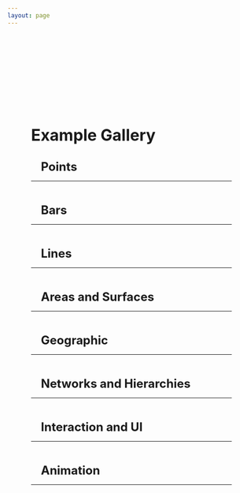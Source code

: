 ```yaml
---
layout: page
---
```


<script setup>
 import cardImg from '../vue_components/cardImg.vue'
 import multiView from '../vue_components/multiView.vue'
</script>

<multiView>

<div class='container'>
    <h1>Example Gallery</h1>
    <div class='section'>
        <h2>Points</h2>
        <hr>
        <div class="cards">
            <cardImg title="2D Scatter Plot" img="/anu/assets/example-images/scatterplot2D.webp" link="/anu/examples/scatter_plot_2D"></cardImg>
            <cardImg title="3D Scatter Plot"  img="/anu/assets/example-images/scatterplot3D.webp" link="/anu/examples/scatter_plot_3D"></cardImg>
            <cardImg title="Embellished Chart"  img="/anu/assets/example-images/embellishedChart.webp" link="/anu/examples/embellished_chart"></cardImg>
            <cardImg title="Dimensionality Reduction Plot" img="/anu/assets/example-images/dimensionalityReductionPlot.webp" link="/anu/examples/dimensionality_reduction_plot"></cardImg>
            <cardImg title="Vector Field"  img="/anu/assets/example-images/vectorField.webp" link="/anu/examples/vector_field"></cardImg>
        </div>
    </div>
    <div class='section'>
        <h2>Bars</h2>
        <hr>
        <div class="cards">
            <cardImg title="2D Bar Chart" img="/anu/assets/example-images/barchart2D.webp" link="/anu/examples/bar_chart_2D"></cardImg>
            <cardImg title="3D Bar Chart"  img="/anu/assets/example-images/barchart3D.webp" link="/anu/examples/bar_chart_3D"></cardImg>
            <cardImg title="2D Stacked Bar Chart" img="/anu/assets/example-images/barchart2DStacked.webp" link="/anu/examples/bar_chart_2D_stacked"></cardImg>
            <cardImg title="Histogram"  img="/anu/assets/example-images/histogram.webp" link="/anu/examples/histogram"></cardImg>
            <cardImg title="Multiple Histograms"  img="/anu/assets/example-images/histogramMultiple.webp" link="/anu/examples/histogram_multiple"></cardImg>
        </div>
    </div>
    <div class='section'>
        <h2>Lines</h2>
        <hr>
        <div class="cards">
            <cardImg title="2D Line Chart" img="/anu/assets/example-images/linechart2D.webp" link="/anu/examples/line_chart_2D"></cardImg>
            <cardImg title="Linked Scatter Plots" img="/anu/assets/example-images/linkedScatterPlots.webp" link="/anu/examples/linked_scatter_plots"></cardImg>
            <cardImg title="Single 3D Trajectory" img="/anu/assets/example-images/trajectorySingle3D.webp" link="/anu/examples/trajectory_single_3D"></cardImg>
            <cardImg title="Multiple 3D Trajectories" img="/anu/assets/example-images/trajectoryMultiple3D.webp" link="/anu/examples/trajectory_multiple_3D"></cardImg>
        </div>
    </div>
    <div class='section'>
        <h2>Areas and Surfaces</h2>
        <hr>
        <div class="cards">
            <cardImg title="2D Area Chart" img="/anu/assets/example-images/areachart2D.webp" link="/anu/examples/area_chart_2D"></cardImg>
            <cardImg title="2D Stacked Area Chart" img="/anu/assets/example-images/areachartStacked.webp" link="/anu/examples/area_chart_stacked"></cardImg>
            <cardImg title="Pie Chart"  img="/anu/assets/example-images/pieChart.webp" link="/anu/examples/pie_chart"></cardImg>
            <cardImg title="Donut Chart"  img="/anu/assets/example-images/donutChart.webp" link="/anu/examples/donut_chart"></cardImg>
            <cardImg title="Surface Chart"  img="/anu/assets/example-images/surfaceChart.webp" link="/anu/examples/surface_chart"></cardImg>
        </div>
    </div>
    <div class='section'>
        <h2>Geographic</h2>
        <hr>
        <div class="cards">
            <cardImg title="Dot Density Map" img="/anu/assets/example-images/dotDensityMap.webp" link="/anu/examples/dot_density_map"></cardImg>
            <cardImg title="Dot Density Globe" img="/anu/assets/example-images/dotDensityGlobe.webp" link="/anu/examples/dot_density_globe"></cardImg>
            <cardImg title="Choropleth Map" img="/anu/assets/example-images/choroplethMap.webp" link="/anu/examples/choropleth_map"></cardImg>
            <cardImg title="Prism Map" img="/anu/assets/example-images/prismMap.webp" link="/anu/examples/prism_map"></cardImg>
            <cardImg title="3D Trajectory on Map" img="/anu/assets/example-images/trajectoryMap.webp" link="/anu/examples/trajectory_map"></cardImg>
            <cardImg title="Origin-Destination Globe" img="/anu/assets/example-images/originDestinationGlobe.webp" link="/anu/examples/origin_destination_globe"></cardImg>
            <cardImg title="Tilt Map" img="/anu/assets/example-images/tiltMap.webp" link="/anu/examples/tilt_map"></cardImg>
        </div>
    </div>
    <div class='section'>
        <h2>Networks and Hierarchies</h2>
        <hr>
        <div class="cards">
            <cardImg title="Node Link 3D" img="/anu/assets/example-images/nodeLink3D.webp" link="/anu/examples/node_link_3d"></cardImg>
            <cardImg title="Treemap" img="/anu/assets/example-images/treemap.webp" link="/anu/examples/treemap"></cardImg>
        </div>
    </div>
    <div class='section'>
        <h2>Interaction and UI</h2>
        <hr>
        <div class="cards">
            <cardImg title="Pointer Hover" img="/anu/assets/example-images/pointerHover.webp" link="/anu/examples/hover"></cardImg>
            <cardImg title="Details On Demand" img="/anu/assets/example-images/detailsOnDemand.webp" link="/anu/examples/details"></cardImg>
            <cardImg title="Transform Widget UI" img="/anu/assets/example-images/transformWidgetUI.webp" link="/anu/examples/transform_widget_ui"></cardImg>
            <cardImg title="Multiple Interactions" img="/anu/assets/example-images/multipleInteractions.webp" link="/anu/examples/multiple_interactions"></cardImg>
            <cardImg title="Single Selection" img="/anu/assets/example-images/brushingLinkingSingle.webp" link="/anu/examples/brushing_linking_single"></cardImg>
            <cardImg title="Multiple Selection" img="/anu/assets/example-images/brushingLinkingMultiple.webp" link="/anu/examples/brushing_linking_multiple"></cardImg>
            <cardImg title="Filtering Selection" img="/anu/assets/example-images/brushingLinkingFilter.webp" link="/anu/examples/brushing_linking_filter"></cardImg>
            <cardImg title="Layouts" img="/anu/assets/example-images/layout.webp" link="/anu/examples/layout"></cardImg>
            <cardImg title="ImAxes Simplified" img="/anu/assets/example-images/imaxes.webp" link="/anu/examples/imaxes_simplified"></cardImg>
        </div>
    </div>
    <div class='section'>
        <h2>Animation</h2>
        <hr>
        <div class="cards">
            <cardImg title="Basic Animation" img="/anu/assets/example-images/animationBarChart.webp" link="/anu/examples/animation_bar_chart"></cardImg>
            <cardImg title="Data Dimension Change" img="/anu/assets/example-images/animationScatterPlot.webp" link="/anu/examples/animation_scatter_plot"></cardImg>
            <cardImg title="Bar Chart Race" img="/anu/assets/example-images/animationBarChartRace.webp" link="/anu/examples/animation_bar_chart_race"></cardImg>
            <cardImg title="Baseball Pitches" img="/anu/assets/example-images/pitches.webp" link="/anu/examples/pitches"></cardImg>
        </div>
    </div>
</div>

</multiView>


<style>
h1,
h2,
h3,
h4 {
    margin: 0.1rem 0;
}

h1 {
    font-size: 2rem;
}

h2 {
    font-size: 1.5rem;
    padding-left: 20px;
}

h3 {
    font-size: 1.2rem;
    padding-left: 40px;
}

h4 {
    font-size: 1rem;
    font-style: italic;
    padding-left: 60px;
}

.container {
    margin-top: 5vh;
    margin-left: 5vw;
    margin-right: 5vw;
    margin-bottom: 5vw;
}

.section {
    margin-top: 30px;
}

 .cards {
    display: flex;
    flex-wrap: wrap;
    align-items: flex-start;
    justify-content: center;
    flex-direction: row;
    margin-top: 10px;
  }
  .cards canvas {
    margin: 5px;
    border: 1px solid #000;
    box-shadow: 3px 3px 8px 0px rgba(0,0,0,0.3);
    width: 10em;
    height: 10em;
  }

 .cards img {
    margin: 5px 10px 5px 5px;
    border: 1px solid #000;
    box-shadow: 3px 3px 8px 0px rgba(0,0,0,0.3);
    width: 12.5em;
    height: 12.5em;
  }

  .cards span {
    font-size: 1em;
    margin-bottom: 10px;
  }


</style>
